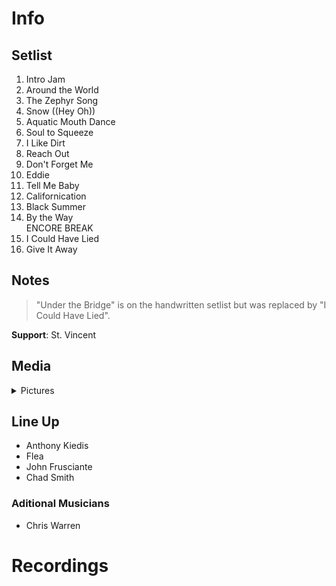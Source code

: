 # Info

## Setlist

1. Intro Jam
2. Around the World
3. The Zephyr Song
4. Snow ((Hey Oh))
5. Aquatic Mouth Dance
6. Soul to Squeeze
7. I Like Dirt
8. Reach Out
9. Don't Forget Me
10. Eddie
11. Tell Me Baby
12. Californication
13. Black Summer
14. By the Way
<br>ENCORE BREAK
15. I Could Have Lied
16. Give It Away

## Notes

> "Under the Bridge" is on the handwritten setlist but was replaced by "I Could Have Lied".

**Support**: St. Vincent

## Media 

<details>
  <summary>Pictures</summary>
  <!--<img alt="Setlist" title="Setlist" src="_.jpg" height="200" />
  <img alt="Ticket" title="Ticket" src="_.jpg" height="200" />
  <img alt="Flyer" title="Flyer" src="_.jpg" height="200" />
  <img alt="Clipping" title="Clipping" src="_.jpg" height="200" />-->
</details>

## Line Up

* Anthony Kiedis
* Flea
* John Frusciante
* Chad Smith


### Aditional Musicians

* Chris Warren

# Recordings
